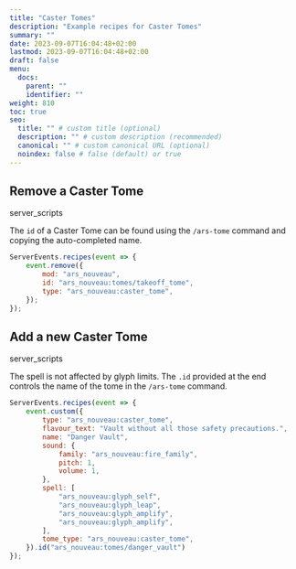 ```yaml
---
title: "Caster Tomes"
description: "Example recipes for Caster Tomes"
summary: ""
date: 2023-09-07T16:04:48+02:00
lastmod: 2023-09-07T16:04:48+02:00
draft: false
menu:
  docs:
    parent: ""
    identifier: ""
weight: 810
toc: true
seo:
  title: "" # custom title (optional)
  description: "" # custom description (recommended)
  canonical: "" # custom canonical URL (optional)
  noindex: false # false (default) or true
---
```


## Remove a Caster Tome

<span class="badge text-bg-dark server-scripts">server_scripts</span>

The `id` of a Caster Tome can be found using the `/ars-tome` command and copying the auto-completed name.

```js
ServerEvents.recipes(event => {
    event.remove({
        mod: "ars_nouveau",
        id: "ars_nouveau:tomes/takeoff_tome",
        type: "ars_nouveau:caster_tome",
    });
});
```

## Add a new Caster Tome

<span class="badge text-bg-dark server-scripts">server_scripts</span>

The spell is not affected by glyph limits. The `.id` provided at the end controls the name of the tome in the `/ars-tome` command.

```js
ServerEvents.recipes(event => {
    event.custom({
        type: "ars_nouveau:caster_tome",
        flavour_text: "Vault without all those safety precautions.",
        name: "Danger Vault",
        sound: {
            family: "ars_nouveau:fire_family",
            pitch: 1,
            volume: 1,
        },
        spell: [
            "ars_nouveau:glyph_self",
            "ars_nouveau:glyph_leap",
            "ars_nouveau:glyph_amplify",
            "ars_nouveau:glyph_amplify",
        ],
        tome_type: "ars_nouveau:caster_tome",
    }).id("ars_nouveau:tomes/danger_vault")
});
```
